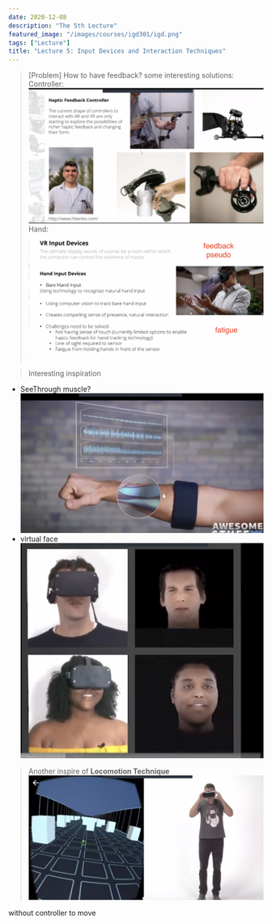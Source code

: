 ```yaml
---
date: 2020-12-08
description: "The 5th Lecture"
featured_image: "/images/courses/igd301/igd.png"
tags: ["Lecture"]
title: "Lecture 5: Input Devices and Interaction Techniques"
---
```


>[Problem] How to have feedback? 
some interesting solutions:
Controller:
![haptic](/images/courses/igd301/L5/haptic.png)  
Hand:
![hand](/images/courses/igd301/L5/hand.png)  

>Interesting inspiration
- SeeThrough muscle?
![muscle](/images/courses/igd301/L5/muscle.png)  
- virtual face
![face](/images/courses/igd301/L5/face.png)  

>Another inspire of **Locomotion Technique** 
![movetech](/images/courses/igd301/L5/movetech.png)  

without controller to move

